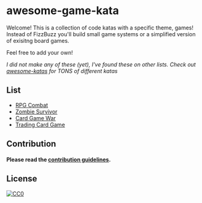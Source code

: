 # awesome-game-kata

Welcome! This is a collection of code katas with a specific theme, games! Instead of FizzBuzz you'll build small game systems or a simplified version of exisitng board games.

Feel free to add your own!

_I did not make any of these (yet), I've found these on other lists. Check out [awesome-katas](https://github.com/gamontal/awesome-katas) for TONS of different katas_

## List

- [RPG Combat](https://github.com/ardalis/kata-catalog/blob/main/katas/RPG%20Combat.md)
- [Zombie Survivor](https://github.com/ardalis/kata-catalog/blob/main/katas/Zombie%20Survivors.md)
- [Card Game War](https://github.com/gigasquid/wonderland-clojure-katas/tree/master/card-game-war)
- [Trading Card Game](https://github.com/bkimminich/kata-tcg)

## Contribution
  
#### Please read the [contribution guidelines](https://github.com/adrocodes/awesome-game-kata/blob/main/CONTRIBUTING.md).

## License

[![CC0](https://i.creativecommons.org/p/zero/1.0/88x31.png)](https://creativecommons.org/publicdomain/zero/1.0/)
